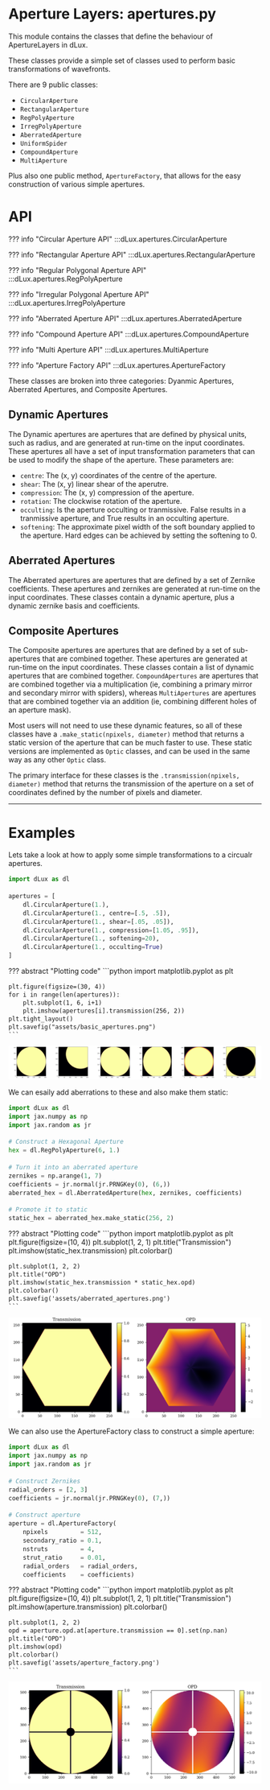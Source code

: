 # Aperture Layers: apertures.py

This module contains the classes that define the behaviour of ApertureLayers in dLux.

These classes provide a simple set of classes used to perform basic transformations of wavefronts.

There are 9 public classes:

- `CircularAperture`
- `RectangularAperture`
- `RegPolyAperture`
- `IrregPolyAperture`
- `AberratedAperture`
- `UniformSpider`
- `CompoundAperture`
- `MultiAperture`

Plus also one public method, `ApertureFactory`, that allows for the easy construction of various simple apertures.

# API

??? info "Circular Aperture API"
    :::dLux.apertures.CircularAperture

??? info "Rectangular Aperture API"
    :::dLux.apertures.RectangularAperture

??? info "Regular Polygonal Aperture API"
    :::dLux.apertures.RegPolyAperture

??? info "Irregular Polygonal Aperture API"
    :::dLux.apertures.IrregPolyAperture

??? info "Aberrated Aperture API"
    :::dLux.apertures.AberratedAperture

??? info "Compound Aperture API"
    :::dLux.apertures.CompoundAperture

??? info "Multi Aperture API"
    :::dLux.apertures.MultiAperture

??? info "Aperture Factory API"
    :::dLux.apertures.ApertureFactory

These classes are broken into three categories: Dyanmic Apertures, Aberrated Apertures, and Composite Apertures.

## Dynamic Apertures

The Dynamic apertures are apertures that are defined by physical units, such as radius, and are generated at run-time on the input coordinates. These apertures all have a set of input transformation parameters that can be used to modify the shape of the aperture. These parameters are:

- `centre`: The (x, y) coordinates of the centre of the aperture.
- `shear`: The (x, y) linear shear of the aperutre.
- `compression`: The (x, y) compression of the aperture.
- `rotation`: The clockwise rotation of the aperture.
- `occulting`: Is the aperture occulting or tranmissive. False results in a
    tranmissive aperture, and True results in an occulting aperture.
- `softening`: The approximate pixel width of the soft boundary applied to the
    aperture. Hard edges can be achieved by setting the softening to 0.

## Aberrated Apertures

The Aberrated apertures are apertures that are defined by a set of Zernike coefficients. These apertures and zernikes are generated at run-time on the input coordinates. These classes contain a dynamic aperture, plus a dynamic zernike basis and coefficients.

## Composite Apertures

The Composite apertures are apertures that are defined by a set of sub-apertures that are combined together. These apertures are generated at run-time on the input coordinates. These classes contain a list of dynamic apertures that are combined together. `CompoundApertures` are apertures that are combined together via a multiplication (ie, combining a primary mirror and secondary mirror with spiders), whereas `MultiApertures` are apertures that are combined together via an addition (ie, combining different holes of an aperture mask).

Most users will not need to use these dynamic features, so all of these classes have a `.make_static(npixels, diameter)` method that returns a static version of the aperture that can be much faster to use. These static versions are implemented as `Optic` classes, and can be used in the same way as any other `Optic` class.

The primary interface for these classes is the `.transmission(npixels, diameter)` method that returns the transmission of the aperture on a set of coordinates defined by the number of pixels and diameter.

---

# Examples

Lets take a look at how to apply some simple transformations to a circualr
apertures.

```python
import dLux as dl

apertures = [
    dl.CircularAperture(1.),
    dl.CircularAperture(1., centre=[.5, .5]),
    dl.CircularAperture(1., shear=[.05, .05]),
    dl.CircularAperture(1., compression=[1.05, .95]),
    dl.CircularAperture(1., softening=20),
    dl.CircularAperture(1., occulting=True)
]
```

??? abstract "Plotting code"
    ```python
    import matplotlib.pyplot as plt

    plt.figure(figsize=(30, 4))
    for i in range(len(apertures)):
        plt.subplot(1, 6, i+1)
        plt.imshow(apertures[i].transmission(256, 2))
    plt.tight_layout()
    plt.savefig("assets/basic_apertures.png")
    ```
![basic_apertures](../assets/basic_apertures.png)

We can esaily add aberrations to these and also make them static:

```python
import dLux as dl
import jax.numpy as np
import jax.random as jr

# Construct a Hexagonal Aperture
hex = dl.RegPolyAperture(6, 1.)

# Turn it into an aberrated aperture
zernikes = np.arange(1, 7)
coefficients = jr.normal(jr.PRNGKey(0), (6,))
aberrated_hex = dl.AberratedAperture(hex, zernikes, coefficients)

# Promote it to static
static_hex = aberrated_hex.make_static(256, 2)
```

??? abstract "Plotting code"
    ```python
    import matplotlib.pyplot as plt
    plt.figure(figsize=(10, 4))
    plt.subplot(1, 2, 1)
    plt.title("Transmission")
    plt.imshow(static_hex.transmission)
    plt.colorbar()

    plt.subplot(1, 2, 2)
    plt.title("OPD")
    plt.imshow(static_hex.transmission * static_hex.opd)
    plt.colorbar()
    plt.savefig('assets/aberrated_apertures.png')
    ```
![aberrated_apertures](../assets/aberrated_apertures.png)

We can also use the ApertureFactory class to construct a simple aperture:

```python
import dLux as dl
import jax.numpy as np
import jax.random as jr

# Construct Zernikes
radial_orders = [2, 3]
coefficients = jr.normal(jr.PRNGKey(0), (7,))

# Construct aperture
aperture = dl.ApertureFactory(
    npixels         = 512,
    secondary_ratio = 0.1, 
    nstruts         = 4, 
    strut_ratio     = 0.01, 
    radial_orders   = radial_orders, 
    coefficients    = coefficients)
```

??? abstract "Plotting code"
    ```python
    import matplotlib.pyplot as plt
    plt.figure(figsize=(10, 4))
    plt.subplot(1, 2, 1)
    plt.title("Transmission")
    plt.imshow(aperture.transmission)
    plt.colorbar()

    plt.subplot(1, 2, 2)
    opd = aperture.opd.at[aperture.transmission == 0].set(np.nan)
    plt.title("OPD")
    plt.imshow(opd)
    plt.colorbar()
    plt.savefig('assets/aperture_factory.png')
    ```
![aperture_factory](../assets/aperture_factory.png)
